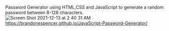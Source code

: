 Password Generator using HTML,CSS and JavaScript to generate a random password between 8-128 characters.
![Screen Shot 2021-12-13 at 2 40 31 AM](https://user-images.githubusercontent.com/46231696/145799361-f811126d-a851-449f-9664-b43c52a9e92e.png)
https://brandonespencer.github.io/JavaScript-Password-Generator/
